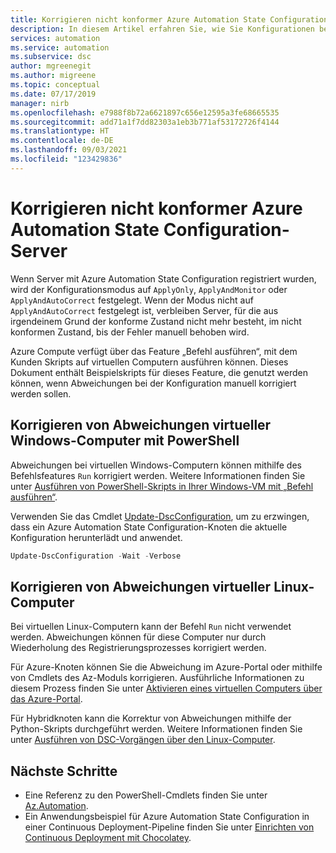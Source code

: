 ```yaml
---
title: Korrigieren nicht konformer Azure Automation State Configuration-Server
description: In diesem Artikel erfahren Sie, wie Sie Konfigurationen bedarfsabhängig erneut auf Server anwenden, bei denen sich der Konfigurationszustand verändert hat.
services: automation
ms.service: automation
ms.subservice: dsc
author: mgreenegit
ms.author: migreene
ms.topic: conceptual
ms.date: 07/17/2019
manager: nirb
ms.openlocfilehash: e7988f8b72a6621897c656e12595a3fe68665535
ms.sourcegitcommit: add71a1f7dd82303a1eb3b771af53172726f4144
ms.translationtype: HT
ms.contentlocale: de-DE
ms.lasthandoff: 09/03/2021
ms.locfileid: "123429836"
---
```

# <a name="remediate-noncompliant-azure-automation-state-configuration-servers"></a>Korrigieren nicht konformer Azure Automation State Configuration-Server

Wenn Server mit Azure Automation State Configuration registriert wurden, wird der Konfigurationsmodus auf `ApplyOnly`, `ApplyAndMonitor` oder `ApplyAndAutoCorrect` festgelegt. Wenn der Modus nicht auf `ApplyAndAutoCorrect` festgelegt ist, verbleiben Server, für die aus irgendeinem Grund der konforme Zustand nicht mehr besteht, im nicht konformen Zustand, bis der Fehler manuell behoben wird.

Azure Compute verfügt über das Feature „Befehl ausführen“, mit dem Kunden Skripts auf virtuellen Computern ausführen können.
Dieses Dokument enthält Beispielskripts für dieses Feature, die genutzt werden können, wenn Abweichungen bei der Konfiguration manuell korrigiert werden sollen.

## <a name="correct-drift-of-windows-virtual-machines-using-powershell"></a>Korrigieren von Abweichungen virtueller Windows-Computer mit PowerShell

Abweichungen bei virtuellen Windows-Computern können mithilfe des Befehlsfeatures `Run` korrigiert werden. Weitere Informationen finden Sie unter [Ausführen von PowerShell-Skripts in Ihrer Windows-VM mit „Befehl ausführen“](../virtual-machines/windows/run-command.md).

Verwenden Sie das Cmdlet [Update-DscConfiguration](/powershell/module/psdesiredstateconfiguration/update-dscconfiguration), um zu erzwingen, dass ein Azure Automation State Configuration-Knoten die aktuelle Konfiguration herunterlädt und anwendet.

```powershell
Update-DscConfiguration -Wait -Verbose
```

## <a name="correct-drift-of-linux-virtual-machines"></a>Korrigieren von Abweichungen virtueller Linux-Computer

Bei virtuellen Linux-Computern kann der Befehl `Run` nicht verwendet werden. Abweichungen können für diese Computer nur durch Wiederholung des Registrierungsprozesses korrigiert werden. 

Für Azure-Knoten können Sie die Abweichung im Azure-Portal oder mithilfe von Cmdlets des Az-Moduls korrigieren. Ausführliche Informationen zu diesem Prozess finden Sie unter [Aktivieren eines virtuellen Computers über das Azure-Portal](automation-dsc-onboarding.md#enable-a-vm-using-azure-portal).

Für Hybridknoten kann die Korrektur von Abweichungen mithilfe der Python-Skripts durchgeführt werden. Weitere Informationen finden Sie unter [Ausführen von DSC-Vorgängen über den Linux-Computer](https://github.com/Microsoft/PowerShell-DSC-for-Linux#performing-dsc-operations-from-the-linux-computer).

## <a name="next-steps"></a>Nächste Schritte

- Eine Referenz zu den PowerShell-Cmdlets finden Sie unter [Az.Automation](/powershell/module/az.automation/#automation).
- Ein Anwendungsbeispiel für Azure Automation State Configuration in einer Continuous Deployment-Pipeline finden Sie unter [Einrichten von Continuous Deployment mit Chocolatey](automation-dsc-cd-chocolatey.md).
